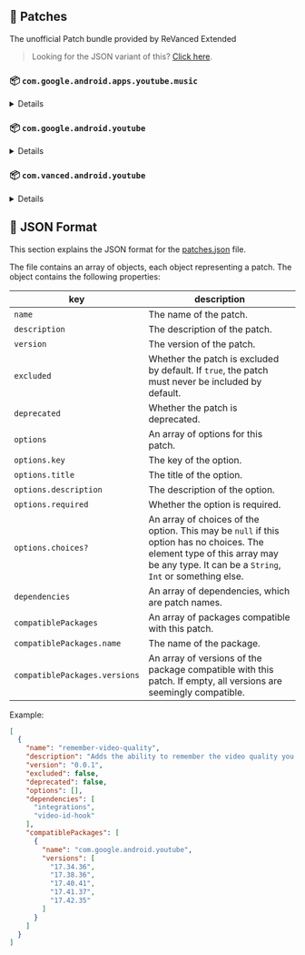 ## 🧩 Patches

The unofficial Patch bundle provided by ReVanced Extended

> Looking for the JSON variant of this? [Click here](patches.json).

### 📦 `com.google.android.apps.youtube.music`
<details>

| 💊 Patch | 📜 Description | 🏹 Target Version |
|:--------:|:--------------:|:-----------------:|
| `minimized-playback-music` | Enables minimized playback on Kids music. | 5.30.51 |
| `tasteBuilder-remover` | Removes the "Tell us which artists you like" card from the home screen. | 5.30.51 |
| `hide-get-premium` | Removes all "Get Premium" evidences from the avatar menu. | 5.30.51 |
| `custom-branding-music-red` | Changes the YouTube Music launcher icon to your choice (defaults to ReVanced Red). | all |
| `custom-branding-music-revancify` | Changes the YouTube Music launcher icon to your choice (Revancify). | all |
| `compact-header` | Hides the music category bar at the top of the homepage. | 5.30.51 |
| `upgrade-button-remover` | Removes the upgrade tab from the pivot bar. | 5.30.51 |
| `background-play` | Enables playing music in the background. | 5.30.51 |
| `music-microg-support` | Allows YouTube Music ReVanced to run without root and under a different package name. | 5.30.51 |
| `custom-package-name-music` | Allows ReVanced Extended Music to run under a different package name than ReVanced Music (NON-ROOT users only!). | 5.30.51 |
| `music-video-ads` | Removes ads in the music player. | 5.30.51 |
| `codecs-unlock` | Adds more audio codec options. The new audio codecs usually result in better audio quality. | 5.30.51 |
| `exclusive-audio-playback` | Enables the option to play music without video. | 5.30.51 |
| `website-music` | Leave website URL in settings. | all |
| `tablet-mode` | Unlocks landscape mode. | 5.30.51 |
| `black-navbar` | Sets the navigation bar color to black. | 5.30.51 |
</details>

### 📦 `com.google.android.youtube`
<details>

| 💊 Patch | 📜 Description | 🏹 Target Version |
|:--------:|:--------------:|:-----------------:|
| `swipe-controls` | Adds volume and brightness swipe controls. | 17.42.35 |
| `overlay-buttons` | Add overlay buttons for YouTube - copy, copy with timestamp, repeat, download. | 17.42.35 |
| `overlay-buttons-alternative-icon` | Use alternative Icons for the overlay buttons. | 17.42.35 |
| `seekbar-tapping` | Enables tap-to-seek on the seekbar of the video player. | 17.42.35 |
| `disable-create-button` | Hides the create button in the navigation bar. | 17.42.35 |
| `hide-cast-button` | Hides the cast button in the video player. | all |
| `return-youtube-dislike` | Shows the dislike count of videos using the Return YouTube Dislike API. | 17.42.35 |
| `hide-autoplay-button` | Hides the autoplay button in the video player. | 17.42.35 |
| `hide-captions-button` | Hides the captions button in the video player. | 17.42.35 |
| `disable-auto-player-popup-panels` | Disable automatic popup panels (playlist or live chat) on video player. | 17.42.35 |
| `disable-startup-shorts-player` | Disables playing YouTube Shorts when launching YouTube. | 17.42.35 |
| `custom-branding-icon-red` | Changes the YouTube launcher icon to your choice (defaults to ReVanced Red). | all |
| `custom-branding-icon-blue` | Changes the YouTube launcher icon to your choice (ReVanced Blue). | all |
| `custom-branding-icon-revancify` | Changes the YouTube launcher icon to your choice (Revancify). | all |
| `custom-branding-name` | Changes the YouTube launcher name to your choice (defaults to ReVanced Extended). | all |
| `amoled` | Enables pure black theme. | all |
| `materialyou` | Enables MaterialYou theme for Android 12+. | all |
| `remove-playerbutton-background` | Disable Player Button Overlay Background. | all |
| `hide-pip-notification` | Disable pip notification when you first launch pip mode. | 17.42.35 |
| `hide-time-and-seekbar` | Hides progress bar and time counter on videos. | 17.42.35 |
| `hide-watch-in-vr` | Hide the Watch in VR item from the menu item. | 17.42.35 |
| `extended` | Add ReVanced Extended Features. | 17.42.35 |
| `old-quality-layout` | Enables the original quality flyout menu. | 17.42.35 |
| `hide-shorts-button` | Hides the shorts button on the navigation bar. | 17.42.35 |
| `hide-watermark` | Hides creator's watermarks on videos. | 17.42.35 |
| `hide-email-address` | Hides the email address in the account switcher. | 17.42.35 |
| `sponsorblock` | Integrate SponsorBlock. | 17.42.35 |
| `enable-wide-searchbar` | Replaces the search icon with a wide search bar. This will hide the YouTube logo when active. | 17.42.35 |
| `layout-layout` | Tricks the dpi to use some tablet/phone layouts. | 17.42.35 |
| `tablet-mini-player` | Enables the tablet mini player layout. | 17.42.35 |
| `disable-auto-captions` | Disable forced captions from being automatically enabled. | 17.42.35 |
| `minimized-playback` | Enables minimized and background playback. | 17.42.35 |
| `client-spoof` | Spoofs the YouTube or Vanced client to prevent playback issues. | all |
| `client-spoof-v2` | Spoof the YouTube client version to prevent fullscreen rotation issue. | 17.42.35 |
| `translations` | Add Crowdin Translations. | all |
| `custom-video-buffer` | Lets you change the buffers of videos. | 17.42.35 |
| `always-autorepeat` | Always repeats the playing video again. | 17.42.35 |
| `microg-support` | Allows YouTube ReVanced to run without root and under a different package name with Vanced MicroG. | 17.42.35 |
| `custom-package-name` | Allows ReVanced Extended to run under a different package name than ReVanced (NON-ROOT users only!). | 17.42.35 |
| `settings` | Adds settings for ReVanced to YouTube. | all |
| `custom-playback-speed` | Adds more video playback speed options. | 17.42.35 |
| `hdr-auto-brightness` | Makes the brightness of HDR videos follow the system default. | 17.42.35 |
| `hide-button-container` | Removes button container. | 17.42.35 |
| `inapp-browser` | Use an external browser to open the url. | 17.42.35 |
| `parse-uri-redirect` | Follow direct links, bypassing youtube.com/redirect. | 17.42.35 |
| `hide-my-mix` | Remove My Mix from home feed and video player. | 17.42.35 |
| `optimize-resource` | Optimize resources to make your app lightweight, Add missing translations to YouTube. | all |
| `remember-video-quality` | Adds the ability to remember the video quality you chose in the video quality flyout. | 17.42.35 |
| `default-video-speed` | Adds the ability to set default video speed. | 17.42.35 |
| `video-ads` | Removes ads in the video player. | 17.42.35 |
| `general-ads` | Removes general ads. | 17.42.35 |
| `hide-infocard-suggestions` | Hides infocards in videos. | 17.42.35 |
| `website` | Leave website URL in ReVanced settings. | all |
</details>

### 📦 `com.vanced.android.youtube`
<details>

| 💊 Patch | 📜 Description | 🏹 Target Version |
|:--------:|:--------------:|:-----------------:|
| `client-spoof` | Spoofs the YouTube or Vanced client to prevent playback issues. | all |
</details>



## 📝 JSON Format

This section explains the JSON format for the [patches.json](patches.json) file.

The file contains an array of objects, each object representing a patch. The object contains the following properties:

| key                           | description                                                                                                                                                                           |
|-------------------------------|---------------------------------------------------------------------------------------------------------------------------------------------------------------------------------------|
| `name`                        | The name of the patch.                                                                                                                                                                |
| `description`                 | The description of the patch.                                                                                                                                                         |
| `version`                     | The version of the patch.                                                                                                                                                             |
| `excluded`                    | Whether the patch is excluded by default. If `true`, the patch must never be included by default.                                                                                     |
| `deprecated`                  | Whether the patch is deprecated.                                                                                                                                                      |
| `options`                     | An array of options for this patch.                                                                                                                                                   |
| `options.key`                 | The key of the option.                                                                                                                                                                |
| `options.title`               | The title of the option.                                                                                                                                                              |
| `options.description`         | The description of the option.                                                                                                                                                        |
| `options.required`            | Whether the option is required.                                                                                                                                                       |
| `options.choices?`            | An array of choices of the option. This may be `null` if this option has no choices. The element type of this array may be any type. It can be a `String`, `Int` or something else.   |
| `dependencies`                | An array of dependencies, which are patch names.                                                                                                                                      |
| `compatiblePackages`          | An array of packages compatible with this patch.                                                                                                                                      |
| `compatiblePackages.name`     | The name of the package.                                                                                                                                                              |
| `compatiblePackages.versions` | An array of versions of the package compatible with this patch. If empty, all versions are seemingly compatible.                                                                      |

Example:

```json
[
  {
    "name": "remember-video-quality",
    "description": "Adds the ability to remember the video quality you chose in the video quality flyout.",
    "version": "0.0.1",
    "excluded": false,
    "deprecated": false,
    "options": [],
    "dependencies": [
      "integrations",
      "video-id-hook"
    ],
    "compatiblePackages": [
      {
        "name": "com.google.android.youtube",
        "versions": [
          "17.34.36",
          "17.38.36",
          "17.40.41",
          "17.41.37",
          "17.42.35"
        ]
      }
    ]
  }
]
```